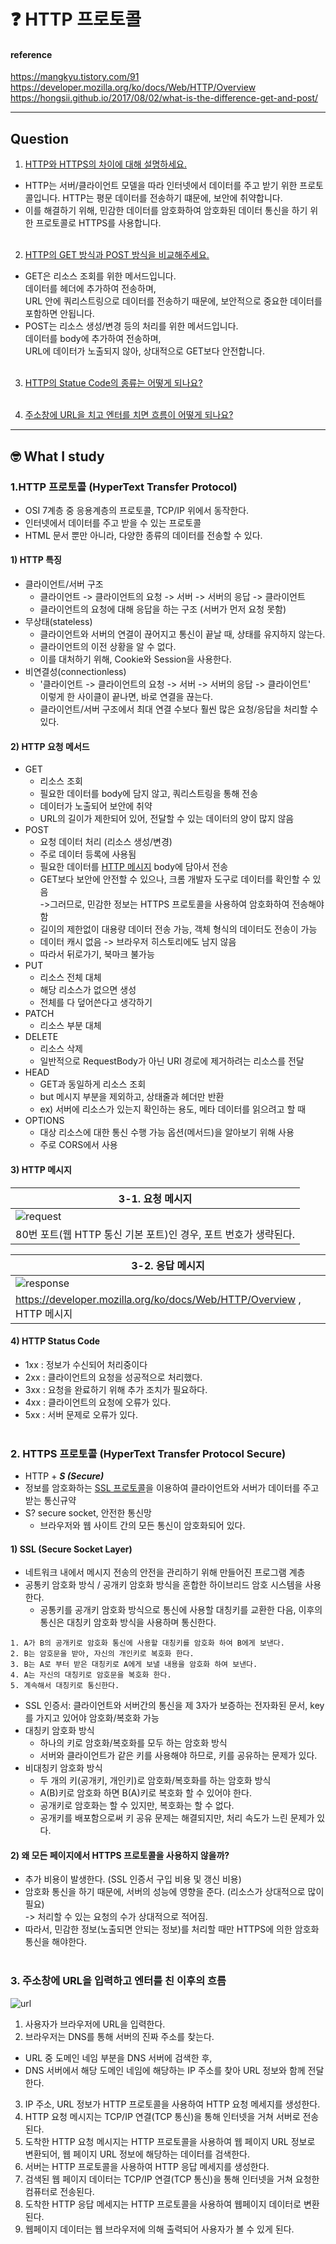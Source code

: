 # :question: HTTP 프로토콜

#### reference
https://mangkyu.tistory.com/91<br>
https://developer.mozilla.org/ko/docs/Web/HTTP/Overview<br>
https://hongsii.github.io/2017/08/02/what-is-the-difference-get-and-post/
<hr>

## Question
1. [HTTP와 HTTPS의 차이에 대해 설명하세요.]()
- HTTP는 서버/클라이언트 모델을 따라 인터넷에서 데이터를 주고 받기 위한 프로토콜입니다. HTTP는 평문 데이터를 전송하기 떄문에, 보안에 취약합니다.
- 이를 해결하기 위해, 민감한 데이터를 암호화하여 암호화된 데이터 통신을 하기 위한 프로토콜로 HTTPS를 사용합니다.
<br><br>

2. [HTTP의 GET 방식과 POST 방식을 비교해주세요.](#2-http-요청-메서드)
- GET은 리소스 조회를 위한 메서드입니다. <br>데이터를 헤더에 추가하여 전송하며, <br>URL 안에 쿼리스트링으로 데이터를 전송하기 때문에, 보안적으로 중요한 데이터를 포함하면 안됩니다.
- POST는 리소스 생성/변경 등의 처리를 위한 메서드입니다. <br>데이터를 body에 추가하여 전송하며, <br>URL에 데이터가 노출되지 않아, 상대적으로 GET보다 안전합니다.
<br><br>

3. [HTTP의 Statue Code의 종류는 어떻게 되나요?](#4-http-status-code)
<br><br>

4. [주소창에 URL을 치고 엔터를 치면 흐름이 어떻게 되나요?](#3-주소창에-url을-치고-엔터를-친-이후의-흐름)
<hr>

## :nerd_face:	What I study
### 1.HTTP 프로토콜 (HyperText Transfer Protocol)
- OSI 7계층 중 응용계층의 프로토콜, TCP/IP 위에서 동작한다.
- 인터넷에서 데이터를 주고 받을 수 있는 프로토콜
- HTML 문서 뿐만 아니라, 다양한 종류의 데이터를 전송할 수 있다.

#### 1) HTTP 특징
- 클라이언트/서버 구조
  - 클라이언트 -> 클라이언트의 요청 -> 서버 -> 서버의 응답 -> 클라이언트
  - 클라이언트의 요청에 대해 응답을 하는 구조 (서버가 먼저 요청 못함)
- 무상태(stateless)
  - 클라이언트와 서버의 연결이 끊어지고 통신이 끝날 때, 상태를 유지하지 않는다.
  - 클라이언트의 이전 상황을 알 수 없다.
  - 이를 대처하기 위해, Cookie와 Session을 사용한다.
- 비연결성(connectionless)
  - '클라이언트 -> 클라이언트의 요청 -> 서버 -> 서버의 응답 -> 클라이언트'<br>이렇게 한 사이클이 끝나면, 바로 연결을 끊는다.
  - 클라이언트/서버 구조에서 최대 연결 수보다 훨씬 많은 요청/응답을 처리할 수 있다.

#### 2) HTTP 요청 메서드
- GET
  - 리소스 조회
  - 필요한 데이터를 body에 담지 않고, 쿼리스트링을 통해 전송
  - 데이터가 노출되어 보안에 취약
  - URL의 길이가 제한되어 있어, 전달할 수 있는 데이터의 양이 많지 않음
- POST
  - 요청 데이터 처리 (리소스 생성/변경)
  - 주로 데이터 등록에 사용됨
  - 필요한 데이터를 [HTTP 메시지](#3-http-메시지) body에 담아서 전송
  - GET보다 보안에 안전할 수 있으나, 크롬 개발자 도구로 데이터를 확인할 수 있음<br>->그러므로, 민감한 정보는 HTTPS 프로토콜을 사용하여 암호화하여 전송해야 함
  - 길이의 제한없이 대용량 데이터 전송 가능, 객체 형식의 데이터도 전송이 가능
  - 데이터 캐시 없음 -> 브라우저 히스토리에도 남지 않음
  - 따라서 뒤로가기, 북마크 불가능
- PUT
  - 리소스 전체 대체
  - 해당 리소스가 없으면 생성
  - 전체를 다 덮어쓴다고 생각하기
- PATCH
  - 리소스 부분 대체
- DELETE
  - 리소스 삭제
  - 일반적으로 RequestBody가 아닌 URI 경로에 제거하려는 리소스를 전달
- HEAD
  - GET과 동일하게 리소스 조회
  - but 메시지 부분을 제외하고, 상태줄과 헤더만 반환
  - ex) 서버에 리소스가 있는지 확인하는 용도, 메타 데이터를 읽으려고 할 때
- OPTIONS
  - 대상 리소스에 대한 통신 수행 가능 옵션(메서드)을 알아보기 위해 사용
  - 주로 CORS에서 사용

#### 3) HTTP 메시지
|3-1. 요청 메시지|
|---|
|![request](https://img1.daumcdn.net/thumb/R1280x0/?scode=mtistory2&fname=https%3A%2F%2Fblog.kakaocdn.net%2Fdn%2Fc7mI3U%2FbtqWX45M76d%2FgGoVLK6rcUJhekrxMcq6a1%2Fimg.png)|
|80번 포트(웹 HTTP 통신 기본 포트)인 경우, 포트 번호가 생략된다.|

|3-2. 응답 메시지|
|---|
|![response](https://img1.daumcdn.net/thumb/R1280x0/?scode=mtistory2&fname=https%3A%2F%2Fblog.kakaocdn.net%2Fdn%2FCmjnf%2FbtqWTYTN3X1%2F34p8xLsQtEIk0xMzyjIw8k%2Fimg.png)|
|https://developer.mozilla.org/ko/docs/Web/HTTP/Overview , HTTP 메시지|

#### 4) HTTP Status Code
- 1xx : 정보가 수신되어 처리중이다
- 2xx : 클라이언트의 요청을 성공적으로 처리했다.
- 3xx : 요청을 완료하기 위해 추가 조치가 필요하다.
- 4xx : 클라이언트의 요청에 오류가 있다.
- 5xx : 서버 문제로 오류가 있다.
<br><br>

### 2. HTTPS 프로토콜 (HyperText Transfer Protocol Secure)
- HTTP + ***S (Secure)***
- 정보를 암호화하는 [SSL 프로토콜](#1-ssl-secure-socket-layer)을 이용하여 클라이언트와 서버가 데이터를 주고 받는 통신규약
- S? secure socket, 안전한 통신망
  - 브라우저와 웹 사이트 간의 모든 통신이 암호화되어 있다.

#### 1) SSL (Secure Socket Layer)
- 네트워크 내에서 메시지 전송의 안전을 관리하기 위해 만들어진 프로그램 계층
- 공통키 암호화 방식 / 공개키 암호화 방식을 혼합한 하이브리드 암호 시스템을 사용한다.
  - 공통키를 공개키 암호화 방식으로 통신에 사용할 대칭키를 교환한 다음, 이후의 통신은 대칭키 암호화 방식을 사용하며 통신한다.
```
1. A가 B의 공개키로 암호화 통신에 사용할 대칭키를 암호화 하여 B에게 보낸다. 
2. B는 암호문을 받아, 자신의 개인키로 복호화 한다. 
3. B는 A로 부터 받은 대칭키로 A에게 보낼 내용을 암호화 하여 보낸다.
4. A는 자신의 대칭키로 암호문을 복호화 한다. 
5. 계속해서 대칭키로 통신한다. 
```
- SSL 인증서: 클라이언트와 서버간의 통신을 제 3자가 보증하는 전자화된 문서, key를 가지고 있어야 암호화/복호화 가능
- 대칭키 암호화 방식
  - 하나의 키로 암호화/복호화를 모두 하는 암호화 방식
  - 서버와 클라이언트가 같은 키를 사용해야 하므로, 키를 공유하는 문제가 있다.
- 비대칭키 암호화 방식
  - 두 개의 키(공개키, 개인키)로 암호화/복호화를 하는 암호화 방식
  - A(B)키로 암호화 하면 B(A)키로 복호화 할 수 있어야 한다.
  - 공개키로 암호화는 할 수 있지만, 복호화는 할 수 없다.
  - 공개키를 배포함으로써 키 공유 문제는 해결되지만, 처리 속도가 느린 문제가 있다.

#### 2) 왜 모든 페이지에서 HTTPS 프로토콜을 사용하지 않을까?
- 추가 비용이 발생한다. (SSL 인증서 구입 비용 및 갱신 비용)
- 암호화 통신을 하기 때문에, 서버의 성능에 영향을 준다. (리소스가 상대적으로 많이 필요) <br> -> 처리할 수 있는 요청의 수가 상대적으로 적어짐.
- 따라서, 민감한 정보(노출되면 안되는 정보)를 처리할 때만 HTTPS에 의한 암호화 통신을 해야한다.
<br><br>

### 3. 주소창에 URL을 입력하고 엔터를 친 이후의 흐름
![url](https://img1.daumcdn.net/thumb/R1280x0/?scode=mtistory2&fname=https%3A%2F%2Fblog.kakaocdn.net%2Fdn%2FdmomKO%2FbtqK84xb9yy%2FktAElZQp6AFyxgXG35eORk%2Fimg.png)
1. 사용자가 브라우저에 URL을 입력한다.
2. 브라우저는 DNS를 통해 서버의 진짜 주소를 찾는다.
  - URL 중 도메인 네임 부분을 DNS 서버에 검색한 후,
  - DNS 서버에서 해당 도메인 네임에 해당하는 IP 주소를 찾아 URL 정보와 함께 전달한다.
3. IP 주소, URL 정보가 HTTP 프로토콜을 사용하여 HTTP 요청 메세지를 생성한다.
4. HTTP 요청 메시지는 TCP/IP 연결(TCP 통신)을 통해 인터넷을 거쳐 서버로 전송된다.
5. 도착한 HTTP 요청 메시지는 HTTP 프로토콜을 사용하여 웹 페이지 URL 정보로 변환되어, 웹 페이지 URL 정보에 해당하는 데이터를 검색한다.
6. 서버는 HTTP 프로토콜을 사용하여 HTTP 응답 메세지를 생성한다.
7. 검색된 웹 페이지 데이터는 TCP/IP 연결(TCP 통신)을 통해 인터넷을 거쳐 요청한 컴퓨터로 전송된다.
8. 도착한 HTTP 응답 메세지는 HTTP 프로토콜을 사용하여 웹페이지 데이터로 변환된다.
9. 웹페이지 데이터는 웹 브라우저에 의해 출력되어 사용자가 볼 수 있게 된다.